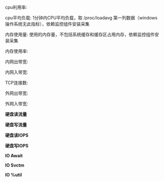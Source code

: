 cpu利用率: 

cpu平均负载: 1分钟内CPU平均负载，取 /proc/loadavg 第一列数据（windows操作系统无此指标），依赖监控组件安装采集

内存使用量: 使用的内存量，不包括系统缓存和缓存区占用内存，依赖监控组件安装采集

内存使用率: 

内网出带宽: 

内网入带宽: 

TCP连接数: 

外网出带宽: 

外网入带宽: 

**硬盘读流量**

**硬盘写流量**

**硬盘读IOPS**

**硬盘写IOPS**

**IO Await**

**IO Svctm**

**IO %util**